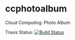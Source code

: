 ccphotoalbum
============

Cloud Computing: Photo Album


Travis Status: [![Build Status](https://travis-ci.org/icemanftg/photoalbumcc.png?branch=dev)](https://travis-ci.org/icemanftg/photoalbumcc)
